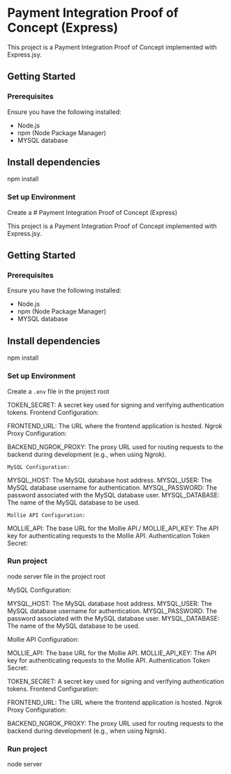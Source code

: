 # Payment Integration Proof of Concept (Express)

This project is a Payment Integration Proof of Concept implemented with Express.jsy.

## Getting Started

### Prerequisites

Ensure you have the following installed:
- Node.js
- npm (Node Package Manager)
- MYSQL database

## Install dependencies

npm install

### Set up Environment

Create a # Payment Integration Proof of Concept (Express)

This project is a Payment Integration Proof of Concept implemented with Express.jsy.

## Getting Started

### Prerequisites

Ensure you have the following installed:
- Node.js
- npm (Node Package Manager)
- MYSQL database

## Install dependencies

npm install

### Set up Environment

Create a `.env` file in the project root

TOKEN_SECRET: A secret key used for signing and verifying authentication tokens.
Frontend Configuration:

FRONTEND_URL: The URL where the frontend application is hosted.
Ngrok Proxy Configuration:

BACKEND_NGROK_PROXY: The proxy URL used for routing requests to the backend during development (e.g., when using Ngrok).

`MySQL Configuration:`

MYSQL_HOST: The MySQL database host address.
MYSQL_USER: The MySQL database username for authentication.
MYSQL_PASSWORD: The password associated with the MySQL database user.
MYSQL_DATABASE: The name of the MySQL database to be used.

`Mollie API Configuration:`

MOLLIE_API: The base URL for the Mollie API./
MOLLIE_API_KEY: The API key for authenticating requests to the Mollie API.
Authentication Token Secret:



### Run project

node server file in the project root

MySQL Configuration:

MYSQL_HOST: The MySQL database host address.
MYSQL_USER: The MySQL database username for authentication.
MYSQL_PASSWORD: The password associated with the MySQL database user.
MYSQL_DATABASE: The name of the MySQL database to be used.

Mollie API Configuration:

MOLLIE_API: The base URL for the Mollie API.
MOLLIE_API_KEY: The API key for authenticating requests to the Mollie API.
Authentication Token Secret:

TOKEN_SECRET: A secret key used for signing and verifying authentication tokens.
Frontend Configuration:

FRONTEND_URL: The URL where the frontend application is hosted.
Ngrok Proxy Configuration:

BACKEND_NGROK_PROXY: The proxy URL used for routing requests to the backend during development (e.g., when using Ngrok).

### Run project

node server
